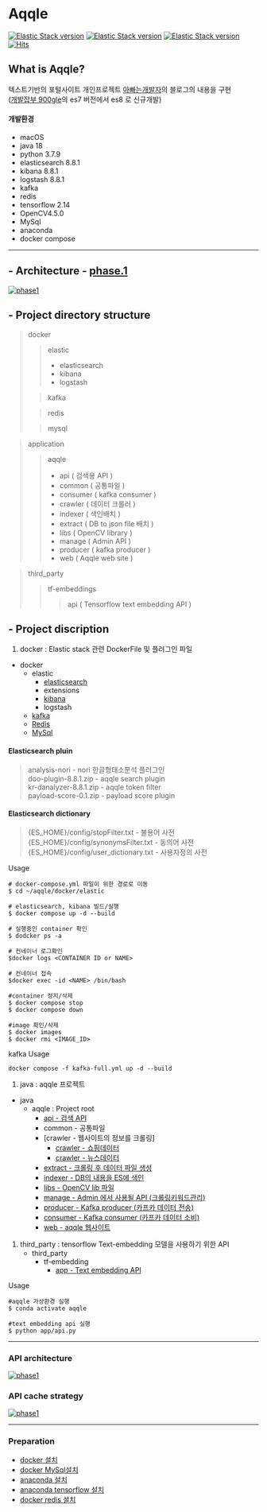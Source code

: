 # Aqqle
[![Elastic Stack version](https://img.shields.io/badge/Elasticsearch-8.8.1-00bfb3?style=flat&logo=elastic-stack)]()
[![Elastic Stack version](https://img.shields.io/badge/kibana-8.8.1-00bfb3?style=flat&logo=elastic-stack)]()
[![Elastic Stack version](https://img.shields.io/badge/logstash-8.8.1-00bfb3?style=flat&logo=elastic-stack)]()
[![Hits](https://hits.seeyoufarm.com/api/count/incr/badge.svg?url=https%3A%2F%2Fgithub.com%2Faqqle%2Faqqle&count_bg=%2379C83D&title_bg=%23555555&icon=&icon_color=%23E7E7E7&title=hits&edge_flat=false)](https://hits.seeyoufarm.com)
## What is Aqqle?
텍스트기반의 포털사이트 개인프로젝트 
[아빠는개발자](https://father-lys.tistory.com/category/Aqqle)의 블로그의 내용을 구현  
([개발잡부 900gle](https://ldh-6019.tistory.com/)의 es7 버전에서 es8 로 신규개발)  

#### 개발환경
* macOS
* java 18
* python 3.7.9
* elasticsearch 8.8.1
* kibana 8.8.1
* logstash 8.8.1
* kafka
* redis 
* tensorflow 2.14
* OpenCV4.5.0
* MySql
* anaconda
* docker compose

---

## - Architecture - [phase.1](https://father-lys.tistory.com/20)
[![phase1](https://img1.daumcdn.net/thumb/R1280x0/?scode=mtistory2&fname=https%3A%2F%2Fblog.kakaocdn.net%2Fdn%2F2jv52%2FbtsFRCYBS54%2FVihtdDGxZt889IlKghaUo0%2Fimg.png)](https://father-lys.tistory.com/53)

## - Project directory structure

> docker
> > elastic
>> -  elasticsearch
>> - kibana
>> - logstash
>
> >kafka
> 
> >redis
> 
> >mysql  

> application
> > aqqle
> > - api ( 검색용 API )
> > - common ( 공통파일 )
> > - consumer ( kafka consumer )
> > - crawler ( 데이터 크롤러 )
> > - indexer ( 색인배치 )
> > - extract ( DB to json file 배치 )
> > - libs ( OpenCV library )
> > - manage ( Admin API )
> > - producer ( kafka producer )
> > - web ( Aqqle web site )
>


> third_party
> >tf-embeddings
>>>api ( Tensorflow text embedding API )


## - Project discription

1. docker : Elastic stack 관련 DockerFile 및 플러그인 파일
* docker
    * elastic
        * [elasticsearch](https://ldh-6019.tistory.com/category/ElasticStack/Elasticsearch)
        * extensions
        * [kibana](https://ldh-6019.tistory.com/category/ElasticStack/Kibana)
        * logstash
    * [kafka](https://ldh-6019.tistory.com/category/Kafka)
    * [Redis](https://ldh-6019.tistory.com/category/Kafka)
    * [MySql](https://father-lys.tistory.com/70)

#### Elasticsearch pluin
>analysis-nori - nori 한글형태소분석 플러그인   
doo-plugin-8.8.1.zip - aqqle search plugin   
kr-danalyzer-8.8.1.zip - aqqle token filter    
payload-score-0.1.zip - payload score plugin
#### Elasticsearch dictionary
>{ES_HOME}/config/stopFilter.txt - 불용어 사전  
{ES_HOME}/config/synonymsFilter.txt - 동의어 사전  
{ES_HOME}/config/user_dictionary.txt - 사용자정의 사전


Usage
 ```
# docker-compose.yml 파일이 위한 경로로 이동 
$ cd ~/aqqle/docker/elastic    

# elasticsearch, kibana 빌드/실행   
$ docker compose up -d --build

# 실행중인 container 확인
$ dodcker ps -a
 
# 컨네이너 로그확인    
$docker logs <CONTAINER ID or NAME>

# 컨네이너 접속
$docker exec -id <NAME> /bin/bash

#container 정지/삭제  
$ docker compose stop
$ docker compose down

#image 확인/삭제
$ docker images
$ docker rmi <IMAGE_ID>
``` 

kafka Usage
```shell
docker compose -f kafka-full.yml up -d --build
```


1. java : aqqle 프로젝트
* java
    * aqqle : Project root
        * [api - 검색 API](https://father-lys.tistory.com/category/Java/API)
        * common - 공통파일
        * [crawler - 웹사이트의 정보를 크롤링]
          * [crawler - 쇼핑데이터](https://father-lys.tistory.com/22)
          * [crawler - 뉴스데이터](https://father-lys.tistory.com/22)
        * [extract - 크롤링 후 데이터 파일 생성](https://father-lys.tistory.com/category/Aqqle/EXTRACT)
        * [indexer - DB의 내용을 ES에 색인](https://father-lys.tistory.com/category/Aqqle/INDEXER)
        * [libs - OpenCV lib 파일](https://ldh-6019.tistory.com/category/OpneCV)
        * [manage - Admin 에서 사용될 API (크롤링키워드관리)](https://father-lys.tistory.com/category/Aqqle/MANAGE)
        * [producer - Kafka producer (카프카 데이터 전송)](https://ldh-6019.tistory.com/category/aqqle%20shopping/producer)
        * [consumer - Kafka consumer (카프카 데이터 소비)](https://ldh-6019.tistory.com/category/aqqle%20shopping/consumer)
        * [web - aqqle 웹사이트](https://ldh-6019.tistory.com/category/aqqle%20shopping/web)


1. third_party : tensorflow Text-embedding 모델을 사용하기 위한 API
   * third_party
     * tf-embedding
       * [app - Text embedding API](https://father-lys.tistory.com/category/Python/Text%20embeddings)

Usage
```
#aqqle 가상환경 실행
$ conda activate aqqle

#text embedding api 실행
$ python app/api.py
 ``` 
--- 

### API architecture
[![phase1](https://img1.daumcdn.net/thumb/R1280x0/?scode=mtistory2&fname=https%3A%2F%2Fblog.kakaocdn.net%2Fdn%2FBX5BY%2FbtsL47xZgjs%2Fjpbr0bvrutW4dRCIyZkKP1%2Fimg.png)](https://father-lys.tistory.com/160)

 
### API cache strategy
[![phase1](https://img1.daumcdn.net/thumb/R1280x0/?scode=mtistory2&fname=https%3A%2F%2Fblog.kakaocdn.net%2Fdn%2FbtPUnZ%2FbtszlGfAoQk%2Fdz18kEBgpeAkTOOQiKHFS1%2Fimg.png)](https://father-lys.tistory.com/55)

---
### Preparation
* [docker 설치](https://ldh-6019.tistory.com/10)
* [docker MySql설치](https://father-lys.tistory.com/70)
* [anaconda 설치](https://father-lys.tistory.com/136)
* [anaconda tensorflow 설치](https://ldh-6019.tistory.com/118?category=1043090)
* [docker redis 설치](https://father-lys.tistory.com/41)
